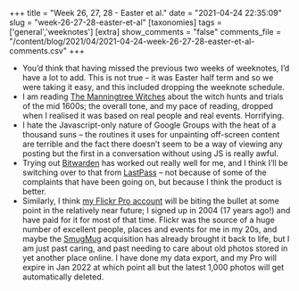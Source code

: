 +++
title = "Week 26, 27, 28 - Easter et al."
date = "2021-04-24 22:35:09"
slug = "week-26-27-28-easter-et-al"
[taxonomies]
tags = ['general','weeknotes']
[extra]
show_comments = "false"
comments_file = "/content/blog/2021/04/2021-04-24-week-26-27-28-easter-et-al-comments.csv"
+++

- You’d think that having missed the previous two weeks of weeknotes, I’d have a lot to add. This is not true – it was Easter half term and so we were taking it easy, and this included dropping the weeknote schedule.
- I am reading [The Manningtree Witches](https://www.hive.co.uk/Product/A-K-Blakemore/The-Manningtree-Witches/25442286) about the witch hunts and trials of the mid 1600s; the overall tone, and my pace of reading, dropped when I realised it was based on real people and real events. Horrifying.
- I hate the Javascript-only nature of Google Groups with the heat of a thousand suns – the routines it uses for unpainting off-screen content are terrible and the fact there doesn’t seem to be a way of viewing any posting but the first in a conversation without using JS is really awful.
- Trying out [Bitwarden](https://bitwarden.com/) has worked out really well for me, and I think I’ll be switching over to that from [LastPass](https://www.lastpass.com/) – not because of some of the complaints that have been going on, but because I think the product is better.
- Similarly, I think [my Flickr Pro account](https://www.flickr.com/photos/pip/) will be biting the bullet at some point in the relatively near future; I signed up in 2004 (17 years ago!) and have paid for it for most of that time. Flickr was the source of a huge number of excellent people, places and events for me in my 20s, and maybe the [SmugMug](https://www.smugmug.com/) acquisition has already brought it back to life, but I am just past caring, and past needing to care about old photos stored in yet another place online. I have done my data export, and my Pro will expire in Jan 2022 at which point all but the latest 1,000 photos will get automatically deleted.
